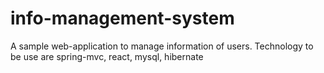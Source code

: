 # info-management-system
A sample web-application to manage information of users. Technology to be use are spring-mvc, react, mysql, hibernate

